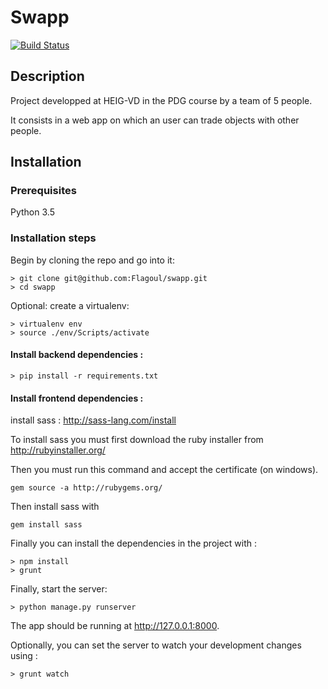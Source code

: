 # Swapp

[![Build Status](https://travis-ci.com/Flagoul/swapp.svg?token=EpMgztqGsgqLdu8HDosP&branch=master)](https://travis-ci.com/Flagoul/swapp)

## Description

Project developped at HEIG-VD in the PDG course by a team of 5 people. 

It consists in a web app on which an user can trade objects with other people.

## Installation

### Prerequisites
Python 3.5

### Installation steps
Begin by cloning the repo and go into it:
```
> git clone git@github.com:Flagoul/swapp.git
> cd swapp
```
Optional: create a virtualenv: 
```
> virtualenv env
> source ./env/Scripts/activate
```
#### Install backend dependencies :
```
> pip install -r requirements.txt
```
#### Install frontend dependencies :
install sass :
http://sass-lang.com/install

To install sass you must first download the ruby installer from http://rubyinstaller.org/

Then you must run this command and accept the certificate (on windows).

```
gem source -a http://rubygems.org/
```

Then install sass with 

```
gem install sass
```

Finally you can install the dependencies in the project with :

```
> npm install
> grunt
```

Finally, start the server:
```
> python manage.py runserver
```
The app should be running at http://127.0.0.1:8000.

Optionally, you can set the server to watch your development changes using :
```
> grunt watch
```
